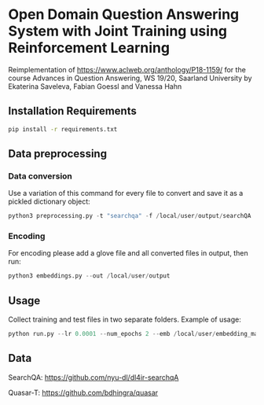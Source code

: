 # Open Domain Question Answering System with Joint Training using Reinforcement Learning

Reimplementation of https://www.aclweb.org/anthology/P18-1159/ for the course Advances in Question Answering, WS 19/20, Saarland University by Ekaterina Saveleva, Fabian Goessl and Vanessa Hahn

## Installation Requirements 
```bash
pip install -r requirements.txt
```

## Data preprocessing
### Data conversion
Use a variation of this command for every file to convert and save it as a pickled dictionary object:
```python
python3 preprocessing.py -t "searchqa" -f /local/user/output/searchQA  -s "test"
```
### Encoding
For encoding please add a glove file and all converted files in output, then run:
```python
python3 embeddings.py --out /local/user/output 
```

## Usage 
Collect training and test files in two separate folders. Example of usage: 

```python
python run.py --lr 0.0001 --num_epochs 2 --emb /local/user/embedding_matrix.pkl --id2v /local/user/idx_2_word_dict.pkl --input_train /local/user/train_files_folder/ --input_test /local/user/test_files_folder/
```

## Data
SearchQA: https://github.com/nyu-dl/dl4ir-searchqA

Quasar-T: https://github.com/bdhingra/quasar
